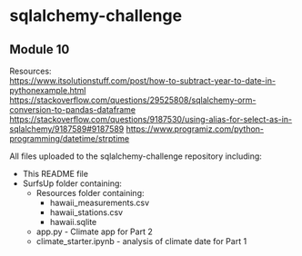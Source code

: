 # sqlalchemy-challenge

## Module 10

Resources:<br/>
https://www.itsolutionstuff.com/post/how-to-subtract-year-to-date-in-pythonexample.html
https://stackoverflow.com/questions/29525808/sqlalchemy-orm-conversion-to-pandas-dataframe
https://stackoverflow.com/questions/9187530/using-alias-for-select-as-in-sqlalchemy/9187589#9187589
https://www.programiz.com/python-programming/datetime/strptime

All files uploaded to the sqlalchemy-challenge repository including:

- This README file  
- SurfsUp folder containing:
    - Resources folder containing:
        - hawaii_measurements.csv
        - hawaii_stations.csv
        - hawaii.sqlite
    - app.py - Climate app for Part 2
    - climate_starter.ipynb - analysis of climate date for Part 1
